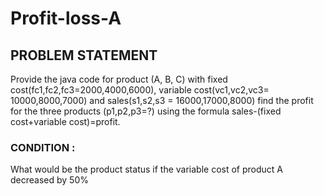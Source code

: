 # Profit-loss-A
## PROBLEM STATEMENT
Provide the java code for product (A, B, C) with fixed cost(fc1,fc2,fc3=2000,4000,6000), variable cost(vc1,vc2,vc3= 10000,8000,7000) and sales(s1,s2,s3 = 16000,17000,8000) find the profit for the three products (p1,p2,p3=?) using the formula sales-(fixed cost+variable cost)=profit.
### CONDITION : 
What would be the product status if the variable cost of product A decreased by 50%
